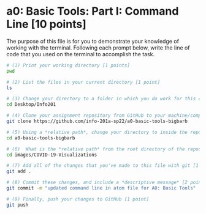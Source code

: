 # a0: Basic Tools: Part I: Command Line [10 points]

The purpose of this file is for you to demonstrate your knowledge of working with the terminal. Following each prompt below, write the line of code that you used on the terminal to accomplish the task.

```bash
# (1) Print your working directory [1 points]
pwd

# (2) List the files in your current directory [1 point]
ls

# (3) Change your directory to a folder in which you do work for this class (if you haven't created such a folder, please do so now — perhaps titled "INFO201") [1 point]
cd Desktop/Info201

# (4) Clone your assignment repository from GitHub to your machine/computer [1 point]
git clone https://github.com/info-201a-sp22/a0-basic-tools-bigbarb

# (5) Using a *relative path*, change your directory to inside the repository you just cloned [1 point]
cd a0-basic-tools-bigbarb

# (6)  What is the *relative path* from the root directory of the repository to the image file "covid-example-2.png"? [1 points]
cd images/COVID-19-Visualizations

# (7) Add all of the changes that you've made to this file with git [1 point]
git add .

# (8) Commit these changes, and include a *descriptive message* [2 points]
git commit -m "updated command line in atom file for A0: Basic Tools"

# (9) Finally, push your changes to GitHub [1 point]
git push

```
